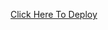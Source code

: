  [Click Here To Deploy](https://heroku.com/deploy?template=https://github.com/formdqrbyfaz-inrl/public)

